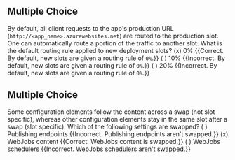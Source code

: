 

## Multiple Choice
By default, all client requests to the app's production URL (`http://<app_name>.azurewebsites.net`) are routed to the production slot. One can automatically route a portion of the traffic to another slot. What is the default routing rule applied to new deployment slots?
(x) 0% {{Correct. By default, new slots are given a routing rule of `0%`.}}
( ) 10% {{Incorrect. By default, new slots are given a routing rule of `0%`.}}
( ) 20% {{Incorrect. By default, new slots are given a routing rule of `0%`.}}

## Multiple Choice
Some configuration elements follow the content across a swap (not slot specific), whereas other configuration elements stay in the same slot after a swap (slot specific). Which of the following settings are swapped?
( ) Publishing endpoints {{Incorrect. Publishing endpoints aren't swapped.}}
(x) WebJobs content {{Correct. WebJobs content is swapped.}}
( ) WebJobs schedulers {{Incorrect. WebJobs schedulers aren't swapped.}}